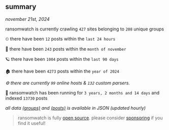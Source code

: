 
## summary
_november 21st, 2024_

ransomwatch is currently crawling `427` sites belonging to `208` unique groups

⏲ there have been `12` posts within the `last 24 hours`

🦈 there have been `243` posts within the `month of november`

🪐 there have been `1004` posts within the `last 90 days`

🏚 there have been `4273` posts within the `year of 2024`

_⚙️ there are currently `99` online hosts & `132` custom parsers._

🦕 ransomwatch has been running for `3 years, 2 months and 14 days` and indexed `13730` posts

_all data  [(groups)](http://ransomwhat.telemetry.ltd/groups) and [(posts)](http://ransomwhat.telemetry.ltd/posts) is available in JSON (updated hourly)_

> ransomwatch is fully [open source](https://github.com/joshhighet/ransomwatch#ransomwatch--). please consider [sponsoring](https://github.com/sponsors/joshhighet) if you find it useful!
